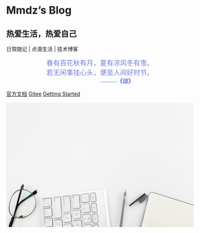 # Mmdz’s Blog
## 热爱生活，热爱自己
日常随记 | 点滴生活 | 技术博客

<center><font face="华文行楷" style="color: rgb(116, 126, 221);font-size: 18px;">春有百花秋有月，夏有凉风冬有雪。</font></center>
<center><font face="华文行楷" style="color: rgb(116, 126, 221);font-size: 18px;">若无闲事挂心头，便是人间好时节。</font></center>
<div style="font-weight: 650;text-align: right;color: rgb(116, 126, 221);font-size: 15px;margin-right: 32%;"><font face="宋体">———《颂》</font></div>

[官方文档](https://docsify.js.org/#/)
[Gitee](https://github.com/mmdz-blog)
[Getting Started](#main)

<!-- background image -->

![](_media/02.jpeg)


